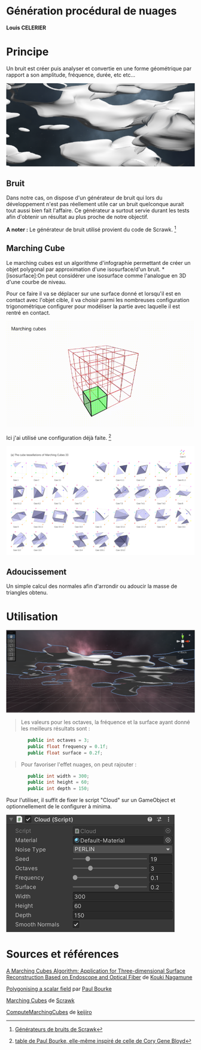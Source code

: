 # Génération procédural de nuages
**Louis CELERIER**

# Principe

Un bruit est créer puis analyser et convertie en une forme géométrique par rapport a son amplitude, fréquence, durée, etc etc...

![Image de demonstration](https://github.com/Louis-Celerier/Marching-Cubes/blob/main/Assets/Image/nuage.png)

## Bruit

Dans notre cas, on dispose d'un générateur de bruit qui lors du développement n'est pas réellement utile car un bruit quelconque aurait tout aussi bien fait l'affaire. Ce générateur a surtout servie durant les tests afin d'obtenir un résultat au plus proche de notre objectif.

**A noter :** Le générateur de bruit utilisé provient du code de Scrawk. [^1] 
[^1]:[Générateurs de bruits de Scrawk](https://github.com/Scrawk/Marching-Cubes/tree/master/Assets/ProceduralNoise/Noise)

## Marching Cube

Le marching cubes est un algorithme d'infographie permettant de créer un objet polygonal par approximation d'une isosurface/d'un bruit.
*[isosurface]:On peut considérer une isosurface comme l'analogue en 3D d'une courbe de niveau.

Pour ce faire il va se déplacer sur une surface donné et lorsqu'il est en contact avec l'objet cible, il va choisir parmi les nombreuses configuration trigonométrique configurer pour modéliser la partie avec laquelle il est  rentré en contact.

![Exemple d'application de l'algorithme](https://github.com/Louis-Celerier/Marching-Cubes/blob/main/Assets/Image/MC.gif)

Ici j'ai utilisé une configuration déjà faite. [^2]
[^2]: [table de Paul Bourke, elle-même inspiré de celle de Cory Gene Bloyd](http://paulbourke.net/geometry/polygonise/marchingsource.cpp)

![Exemple de triangles possibles](https://github.com/Louis-Celerier/Marching-Cubes/blob/main/Assets/Image/MC33-3.png)

## Adoucissement

Un simple calcul des normales afin d'arrondir ou adoucir la masse de triangles obtenu.

# Utilisation

![Image de demonstration 2](https://github.com/Louis-Celerier/Marching-Cubes/blob/main/Assets/Image/Nuage2.png)

> Les valeurs pour les octaves, la fréquence et la surface ayant donné les meilleurs résultats sont :
```csharp
        public int octaves = 3;
        public float frequency = 0.1f;
        public float surface = 0.2f;
```
> Pour favoriser l'effet nuages, on peut rajouter :

```csharp
        public int width = 300;
        public int height = 60;
        public int depth = 150;
```
Pour l'utiliser, il suffit de fixer le script "Cloud" sur un GameObject et optionnellement de le configurer à minima.

![Liste des parametres](https://github.com/Louis-Celerier/Marching-Cubes/blob/main/Assets/Image/parametre.png)

# Sources et références

[A Marching Cubes Algorithm: Application for Three-dimensional Surface Reconstruction Based on Endoscope and Optical Fiber](https://www.researchgate.net/publication/282209849_A_Marching_Cubes_Algorithm_Application_for_Three-dimensional_Surface_Reconstruction_Based_on_Endoscope_and_Optical_Fiber) de [Kouki Nagamune](https://www.researchgate.net/profile/Kouki-Nagamune)

[Polygonising a scalar field](http://paulbourke.net/geometry/polygonise/) par [Paul Bourke](http://paulbourke.net/geometry/)

[Marching Cubes](https://github.com/Scrawk/Marching-Cubes) de [Scrawk](https://github.com/Scrawk)

[ComputeMarchingCubes](https://github.com/keijiro/ComputeMarchingCubes) de [keijiro](https://github.com/keijiro)

